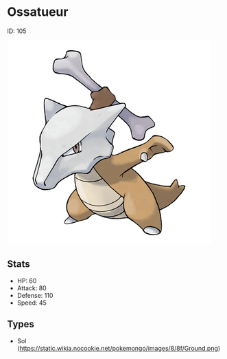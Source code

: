 # Ossatueur


ID: 105

![](https://raw.githubusercontent.com/PokeAPI/sprites/master/sprites/pokemon/other/official-artwork/105.png "Ossatueur")

## Stats


 - HP: 60
 - Attack: 80
 - Defense: 110
 - Speed: 45

## Types


 - Sol (https://static.wikia.nocookie.net/pokemongo/images/8/8f/Ground.png)
